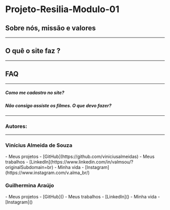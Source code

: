 # Projeto-Resilia-Modulo-01
<h2>Sobre nós, missão e valores</h2>
  <hr>
  

<h2>O quê o site faz ?</h2>
<hr>

<h2>FAQ</h2>
<hr>
<h5>Como me cadastro no site?</h5>

<h5>Não consigo assiste os filmes. O que devo fazer?</h5>





<hr>

### **Autores:** 
<hr>
<h3>Vinícius Almeida de Souza</h3>
- Meus projetos - [GitHub](https://github.com/viniciusalmeidas)
- Meus trabalhos - [LinkedIn](https://www.linkedin.com/in/valmsou/?originalSubdomain=br)
- Minha vida - [Instagram](https://www.instagram.com/v.alma_br/)

<h3>Guilhermina Araújo</h3>
 - Meus projetos - [GitHub]()
- Meus trabalhos - [LinkedIn]()
- Minha vida - [Instagram]()
